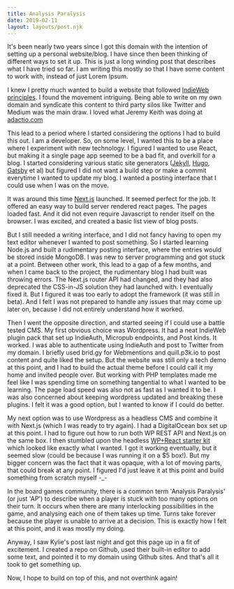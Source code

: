 ```yaml
---
title: Analysis Paralysis
date: 2019-02-11
layout: layouts/post.njk
---
```


It's been nearly two years since I got this domain with the intention of setting up a personal website/blog. I have since then been thinking of different ways to set it up. This is just a long winding post that describes what I have tried so far. I am writing this mostly so that I have some content to work with, instead of just Lorem Ipsum.

I knew I pretty much wanted to build a website that followed <a href="https://indiewebify.me/" target="_blank">IndieWeb principles</a>. I found the movement intriguing. Being able to write on my own domain and syndicate this content to third party silos like Twitter and Medium was the main draw. I loved what Jeremy Keith was doing at <a href="https://adactio.com" target="_blank">adactio.com</a>

This lead to a period where I started considering the options I had to build this out. I am a developer. So, on some level, I wanted this to be a place where I experiment with new technology. I figured I wanted to use React, but making it a single page app seemed to be a bad fit, and overkill for a blog. I started considering various static site generators (<a href="https://jekyllrb.com/" target="_blank">Jekyll</a>, <a href="https://gohugo.io/" target="_blank">Hugo</a>, <a href="https://www.gatsbyjs.org/" target="_blank">Gatsby</a> et al) but figured I did not want a build step or make a commit everytime I wanted to update my blog. I wanted a posting interface that I could use when I was on the move.

It was around this time <a href="https://nextjs.org/" target="_blank">Next.js</a> launched. It seemed perfect for the job. It offered an easy way to build server rendered react pages. The pages loaded fast. And it did not even require Javascript to render itself on the browser. I was excited, and created a basic list view of blog posts.

But I still needed a writing interface, and I did not fancy having to open my text editor whenever I wanted to post something. So I started learning Node.js and built a rudimentary posting interface, where the entries would be stored inside MongoDB. I was new to server programming and got stuck at a point. Between other work, this lead to a gap of a few months, and when I came back to the project, the rudimentary blog I had built was throwing errors. The Next.js router API had changed, and they had also deprecated the CSS-in-JS solution they had launched with. I eventually fixed it. But I figured it was too early to adopt the framework (it was still in beta). And I felt I was not prepared to handle any issues that may come up later on, because I did not entirely understand how it worked.

Then I went the opposite direction, and started seeing if I could use a battle tested CMS. My first obvious choice was Wordpress. It had a neat IndieWeb plugin pack that set up IndieAuth, Micropub endpoints, and Post kinds. It worked. I was able to authenticate using IndieAuth and post to Twitter from my domain. I briefly used brid.gy for Webmentions and quill.p3k.io to post content and quite liked the setup. But the website was still only a tech demo at this point, and I had to build the actual theme before I could call it my home and invited people over. But working with PHP templates made me feel like I was spending time on something tangential to what I wanted to be learning. The page load speed was also not as fast as I wanted it to be. I was also concerned about keeping wordpress updated and breaking these plugins. I felt it was a good option, but I wanted to know if I could do better.

My next option was to use Wordpress as a headless CMS and combine it with Next.js (which I was ready to try again). I had a DigitalOcean box set up at this point. I had to figure out how to run both WP REST API and Next.js on the same box. I then stumbled upon the headless <a href="https://github.com/postlight/headless-wp-starter/" target="_blank">WP+React starter kit</a> which looked like exactly what I wanted. I got it working eventually, but it seemed slow (could be because I was running it on a $5 box!). But my bigger concern was the fact that it was opaque, with a lot of moving parts, that could break at any point. I figured I'd just leave it at this point and build something from scratch myself -_-

In the board games community, there is a common term 'Analysis Paralysis' (or just 'AP') to describe when a player is stuck with too many options on their turn. It occurs when there are many interlocking possibilities in the game, and analysing each one of them takes up time. Turns take forever because the player is unable to arrive at a decision. This is exactly how I felt at this point, and it was mostly my doing.

Anyway, I saw Kylie's post last night and got this page up in a fit of excitement. I created a repo on Github, used their built-in editor to add some text, and pointed it to my domain using Github sites. And that's all it took to get something up.

Now, I hope to build on top of this, and not overthink again!